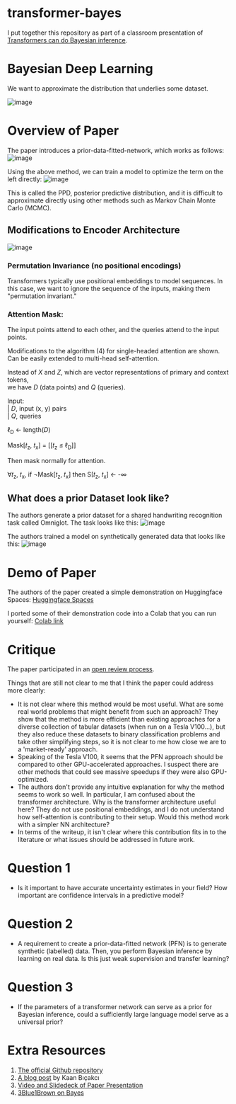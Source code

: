 # transformer-bayes

I put together this repository as part of a classroom presentation of [Transformers can do Bayesian inference](https://github.com/automl/TransformersCanDoBayesianInference).

# Bayesian Deep Learning

We want to approximate the distribution that underlies some dataset.

![image](https://user-images.githubusercontent.com/55119338/194781448-6c690620-f32d-49d9-8b18-38ea3a34ca47.png)

# Overview of Paper
The paper introduces a prior-data-fitted-network, which works as follows:
![image](https://user-images.githubusercontent.com/55119338/194781533-d7447e4a-e7e4-4553-b53e-e8af58512641.png)

Using the above method, we can train a model to optimize the term on the left directly:
![image](https://user-images.githubusercontent.com/55119338/194918521-25685272-9dbd-41f3-8ca1-c7096f474436.png)

This is called the PPD, posterior predictive distribution, and it is difficult to approximate directly using other methods such as Markov Chain Monte Carlo (MCMC).

## Modifications to Encoder Architecture
![image](https://user-images.githubusercontent.com/55119338/194919717-e1dc0e02-0b1a-4fa9-b231-0549cedc6c84.png)


### Permutation Invariance (no positional encodings)
Transformers typically use positional embeddings to model sequences. In this case, we want to ignore the sequence of the inputs, making them "permutation invariant." 

### Attention Mask:
The input points attend to each other, and the queries attend to the input points.

Modifications to the algorithm (4) for single-headed attention are shown. Can be easily extended to multi-head self-attention.

Instead of _X_ and _Z_, which are vector representations of primary and context tokens,  
we have _D_ (data points) and _Q_ (queries).

Input:  
  | _D_, input (x, y) pairs  
  | _Q_, queries  

ℓ<sub>D</sub> ← length(_D_)  

Mask[𝑡<sub>z</sub>, 𝑡<sub>x</sub>] = [[𝑡<sub>z</sub> ≤ ℓ<sub>D</sub>]]

Then mask normally for attention.

∀𝑡<sub>z</sub>, 𝑡<sub>x</sub>, if ¬Mask[𝑡<sub>z</sub>, 𝑡<sub>x</sub>] then S[𝑡<sub>z</sub>, 𝑡<sub>x</sub>] ← -∞


## What does a prior Dataset look like?
The authors generate a prior dataset for a shared handwriting recognition task called Omniglot. The task looks like this:
![image](https://user-images.githubusercontent.com/55119338/194986884-59a8053b-d258-47d3-b03e-5a958652ff33.png)

The authors trained a model on synthetically generated data that looks like this:
![image](https://user-images.githubusercontent.com/55119338/194986437-b3d0f58e-1abe-43be-b845-5385dc781a18.png)


# Demo of Paper
The authors of the paper created a simple demonstration on Huggingface Spaces:
[Huggingface Spaces](https://huggingface.co/spaces/samuelinferences/transformers-can-do-bayesian-inference)

I ported some of their demonstration code into a Colab that you can run yourself:
[Colab link](https://colab.research.google.com/drive/1qn2hhzRfouo-F4iW7XnrB7948vOnS0tC#scrollTo=G1v6JK-j0Ium)

# Critique
The paper participated in an [open review process](https://openreview.net/forum?id=KSugKcbNf9).

Things that are still not clear to me that I think the paper could address more clearly:
 - It is not clear where this method would be most useful. What are some real world problems that might benefit from such an approach? They show that the method is more efficient than existing approaches for a diverse collection of tabular datasets (when run on a Tesla V100...), but they also reduce these datasets to binary classification problems and take other simplifying steps, so it is not clear to me how close we are to a 'market-ready' approach.
 - Speaking of the Tesla V100, it seems that the PFN approach should be compared to other GPU-accelerated approaches. I suspect there are other methods that could see massive speedups if they were also GPU-optimized.
 - The authors don't provide any intuitive explanation for why the method seems to work so well. In particular, I am confused about the transformer architecture. Why is the transformer architecture useful here? They do not use positional embeddings, and I do not understand how self-attention is contributing to their setup. Would this method work with a simpler NN architecture?
 - In terms of the writeup, it isn't clear where this contribution fits in to the literature or what issues should be addressed in future work.

# Question 1
 - Is it important to have accurate uncertainty estimates in your field? How important are confidence intervals in a predictive model?

# Question 2
 - A requirement to create a prior-data-fitted network (PFN) is to generate synthetic (labelled) data. Then, you perform Bayesian inference by learning on real data. Is this just weak supervision and transfer learning?

# Question 3
 - If the parameters of a transformer network can serve as a prior for Bayesian inference, could a sufficiently large language model serve as a universal prior?

# Extra Resources
1. [The official Github repository](https://github.com/automl/TransformersCanDoBayesianInference)
2. [A blog post](https://towardsdatascience.com/bayesian-inference-and-transformers-3dc473ac1af2) by Kaan Bıçakcı
3. [Video and Slidedeck of Paper Presentation](https://slideslive.com/38971570/transformers-can-do-bayesianinference-by-metalearning-on-priordata?ref=speaker-93687)
4. [3Blue1Brown on Bayes](https://www.youtube.com/watch?v=HZGCoVF3YvM)
